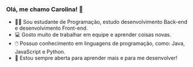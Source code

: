 ### Olá, me chamo Carolina! 👋

- 👩‍💻 Sou estudante de Programação, estudo desenvolvimento Back-end e desenvolvimento Front-end. 
- 💻 Gosto muito de trabalhar em equipe e aprender coisas novas.
- 🖱️ Possuo conhecimento em linguagens de programação, como: Java, JavaScript e Python.
- 🧠 Estou sempre aberta para aprender mais e para me desenvolver! 


